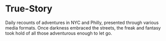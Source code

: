# True-Story
Daily recounts of adventures in NYC and Philly, presented through various media formats.
Once darkness embraced the streets, the freak and fantasy took hold of all those adventurous enough to let go.
